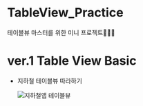 # TableView_Practice
테이블뷰 마스터를 위한 미니 프로젝트👩🏻‍🎓





# ver.1 Table View Basic

* 지하철 테이블뷰 따라하기

  ![지하철앱 테이블뷰]()

